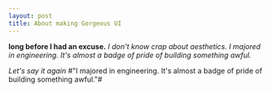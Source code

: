 ```yaml
---
layout: post
title: About making Gorgeous UI
---
```



**long before I had an excuse.** _I don't know crap about aesthetics. I majored in engineering. It's almost a badge of pride of building something awful._

_Let's say it again_ 
#"I majored in engineering. It's almost a badge of pride of building something awful."#




